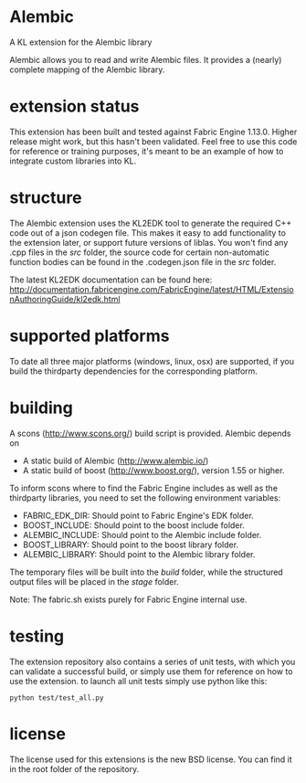Alembic
=========
A KL extension for the Alembic library

Alembic allows you to read and write Alembic files. It provides a (nearly) complete mapping of the Alembic library. 

extension status
================

This extension has been built and tested against Fabric Engine 1.13.0. Higher release might work, but this hasn't been validated. Feel free to use this code for reference or training purposes, it's meant to be an example of how to integrate custom libraries into KL.

structure
=========

The Alembic extension uses the KL2EDK tool to generate the required C++ code out of a json codegen file. This makes it easy to add functionality to the extension later, or support future versions of liblas. You won't find any .cpp files in the *src* folder, the source code for certain non-automatic function bodies can be found in the .codegen.json file in the *src* folder.

The latest KL2EDK documentation can be found here: http://documentation.fabricengine.com/FabricEngine/latest/HTML/ExtensionAuthoringGuide/kl2edk.html

supported platforms
===================

To date all three major platforms (windows, linux, osx) are supported, if you build the thirdparty dependencies for the corresponding platform.

building
========

A scons (http://www.scons.org/) build script is provided. Alembic depends on
* A static build of Alembic (http://www.alembic.io/)
* A static build of boost (http://www.boost.org/), version 1.55 or higher.

To inform scons where to find the Fabric Engine includes as well as the thirdparty libraries, you need to set the following environment variables:

* FABRIC_EDK_DIR: Should point to Fabric Engine's EDK folder.
* BOOST_INCLUDE: Should point to the boost include folder.
* ALEMBIC_INCLUDE: Should point to the Alembic include folder.
* BOOST_LIBRARY: Should point to the boost library folder.
* ALEMBIC_LIBRARY: Should point to the Alembic library folder.

The temporary files will be built into the *build* folder, while the structured output files will be placed in the *stage* folder.

Note: The fabric.sh exists purely for Fabric Engine internal use.

testing
=======

The extension repository also contains a series of unit tests, with which you can validate a successful build, or simply use them for reference on how to use the extension. to launch all unit tests simply use python like this:

    python test/test_all.py

license
==========

The license used for this extensions is the new BSD license. You can find it in the root folder of the repository.
